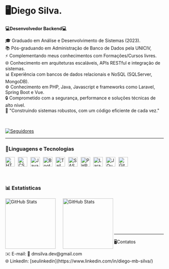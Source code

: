 # 🖥Diego Silva. #

**💻Desenvolvedor Backend💻**

🎓 Graduado em Análise e Desenvolvimento de Sistemas (2023).<br>
📚 Pós-graduando em Administração de Banco de Dados pela UNICIV,<br> 
⚡ Complementando meus conhecimentos com Formações/Cursos livres.<br>
🌐 Conhecimento em arquiteturas escaláveis, APIs RESTful e integração de sistemas.<br>
📊 Experiência com bancos de dados relacionais e NoSQL (SQLServer, MongoDB).<br>
⚙️ Conhecimento em PHP, Java, Javascript e frameworks como Laravel, Spring Boot e Vue.<br>
🔒 Comprometido com a segurança, performance e soluções técnicas de alto nível.<br>
🚀 "Construindo sistemas robustos, com um código eficiente de cada vez."<br>
<br><br>
<p align="left">
    <a href="https://github.com/DiegoMBS?tab=followers">
        <img 
            alt="Seguidores" 
            title="Me siga no GitHub" 
            src="https://custom-icon-badges.demolab.com/github/followers/DiegoMBS?color=236ad3&labelColor=1155ba&style=for-the-badge&logo=github&label=Seguidores&logoColor=white"
        />
    </a>
</p>

---

###  🌟Linguagens e Tecnologias

<div style="display: flex; align-items: center; gap: 10px">
    <img alt="HTML" title="HTML" width="30px" src="https://cdn.jsdelivr.net/gh/devicons/devicon@latest/icons/html5/html5-original.svg" />
    <img alt="CSS" title="CSS" width="30px" src="https://cdn.jsdelivr.net/gh/devicons/devicon@latest/icons/css3/css3-original.svg" />
    <img alt="JavaScript" title="JavaScript" width="30px" src="https://cdn.jsdelivr.net/gh/devicons/devicon@latest/icons/javascript/javascript-original.svg" />
    <img alt="Bootstrap" title="Bootstrap" width="30px" src="https://cdn.jsdelivr.net/gh/devicons/devicon@latest/icons/bootstrap/bootstrap-original.svg" />
    <img alt="Tailwind" title="Tailwind" width="30px" src="https://cdn.jsdelivr.net/gh/devicons/devicon@latest/icons/tailwindcss/tailwindcss-original.svg" />
    <img alt="SASS" title="SASS" width="30px" src="https://cdn.jsdelivr.net/gh/devicons/devicon@latest/icons/sass/sass-original.svg" />
    <img alt="PHP" title="PHP" width="30px" src="https://cdn.jsdelivr.net/gh/devicons/devicon@latest/icons/php/php-original.svg" />
    <img alt="Laravel" title="Laravel" width="30px" src="https://cdn.jsdelivr.net/gh/devicons/devicon@latest/icons/laravel/laravel-original.svg" />
    <img alt="JQuery" title="JQuery" width="30px" src="https://cdn.jsdelivr.net/gh/devicons/devicon@latest/icons/jquery/jquery-original.svg" />
    <img alt="Git" title="Git" width="30px" src="https://cdn.jsdelivr.net/gh/devicons/devicon@latest/icons/git/git-original.svg" />
</div>
<br/>
<br/>

### 📊 Estatísticas

<p>
  <img 
    align="left" 
    alt="GitHub Stats" 
    height="160" 
    style="padding-right: 20px;" 
    src="https://github-readme-stats.vercel.app/api?username=DiegoMBS&show_icons=true&theme=tokyonight&include_all_commits=true&locale=pt-br" 
  />

<img 
      align="left" 
      alt="GitHub Stats" 
      height="160" 
      src="https://github-readme-stats.vercel.app/api/top-langs/?username=DiegoMBS&theme=tokyonight&layout=compact&custom_title=Tecnologias&langs_count=9" 
  />
<br><br>
</p>
<br><br><br>

---


🖥Contatos 
<p>
    ✉️ E-mail: 📧 dmsilva.dev@gmail.com<br>
    🌐 LinkedIn: [seulinkedin](https://www.linkedin.com/in/diego-mb-silva/)

</p>
